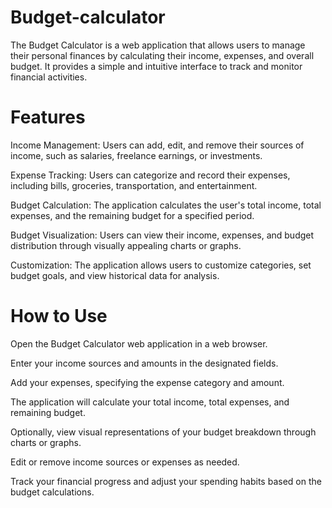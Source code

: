 # Budget-calculator
The Budget Calculator is a web application that allows users to manage their personal finances by calculating their income, expenses, and overall budget. It provides a simple and intuitive interface to track and monitor financial activities.

# Features

Income Management: Users can add, edit, and remove their sources of income, such as salaries, freelance earnings, or investments.

Expense Tracking: Users can categorize and record their expenses, including bills, groceries, transportation, and entertainment.

Budget Calculation: The application calculates the user's total income, total expenses, and the remaining budget for a specified period.

Budget Visualization: Users can view their income, expenses, and budget distribution through visually appealing charts or graphs.

Customization: The application allows users to customize categories, set budget goals, and view historical data for analysis.

# How to Use

Open the Budget Calculator web application in a web browser.

Enter your income sources and amounts in the designated fields.

Add your expenses, specifying the expense category and amount.

The application will calculate your total income, total expenses, and remaining budget.

Optionally, view visual representations of your budget breakdown through charts or graphs.

Edit or remove income sources or expenses as needed.

Track your financial progress and adjust your spending habits based on the budget calculations.
